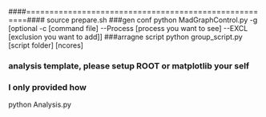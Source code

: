 ####======================================================####
source prepare.sh
###gen conf
python MadGraphControl.py -g [optional -c [command file] --Process [process you want to see] --EXCL [exclusion you want to add]]
###arragne script
python group\_script.py [script folder] [ncores] 
### analysis template, please setup ROOT or matplotlib your self
### I only provided how
python Analysis.py
